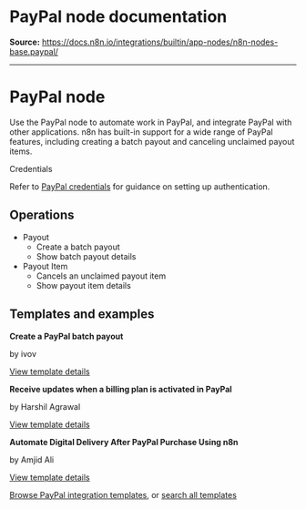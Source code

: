 # PayPal node documentation

**Source:** https://docs.n8n.io/integrations/builtin/app-nodes/n8n-nodes-base.paypal/

---

# PayPal node

Use the PayPal node to automate work in PayPal, and integrate PayPal with other applications. n8n has built-in support for a wide range of PayPal features, including creating a batch payout and canceling unclaimed payout items.

Credentials

Refer to [PayPal credentials](../../credentials/paypal/) for guidance on setting up authentication.

## Operations

- Payout
  - Create a batch payout
  - Show batch payout details
- Payout Item
  - Cancels an unclaimed payout item
  - Show payout item details

## Templates and examples

**Create a PayPal batch payout**

by ivov

[View template details](https://n8n.io/workflows/438-create-a-paypal-batch-payout/)

**Receive updates when a billing plan is activated in PayPal**

by Harshil Agrawal

[View template details](https://n8n.io/workflows/653-receive-updates-when-a-billing-plan-is-activated-in-paypal/)

**Automate Digital Delivery After PayPal Purchase Using n8n**

by Amjid Ali

[View template details](https://n8n.io/workflows/3697-automate-digital-delivery-after-paypal-purchase-using-n8n/)

[Browse PayPal integration templates](https://n8n.io/integrations/paypal/), or [search all templates](https://n8n.io/workflows/)
